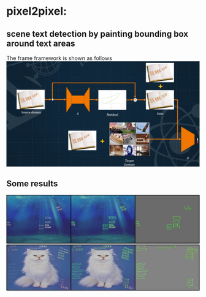 # pixel2pixel: 

## scene text detection by painting bounding box around text areas
The frame framework is shown as follows
![image]( https://github.com/YU-Zhiyang/pixel2pixel_hit/blob/master/framework.jpg)

## Some results

![image](https://github.com/YU-Zhiyang/pixel2pixel_hit/blob/master/readme_image/%E5%9B%BE%E7%89%871.jpg)
![image](https://github.com/YU-Zhiyang/pixel2pixel_hit/blob/master/readme_image/%E5%9B%BE%E7%89%872.jpg)

